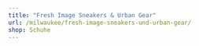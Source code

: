 ```yaml
---
title: "Fresh Image Sneakers & Urban Gear"
url: /milwaukee/fresh-image-sneakers-und-urban-gear/
shop: Schuhe
---
```

